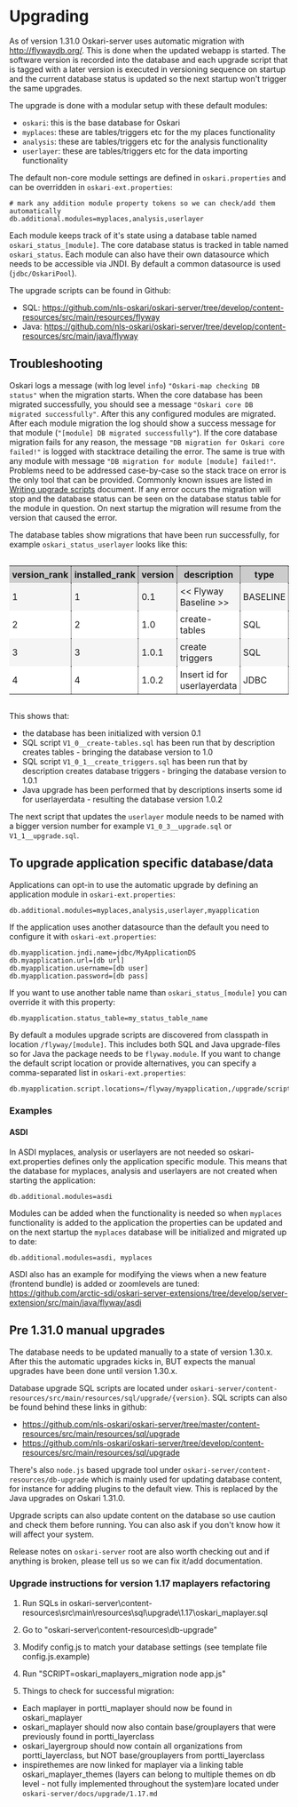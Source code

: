 # Upgrading

As of version 1.31.0 Oskari-server uses automatic migration with http://flywaydb.org/. This is done when the updated 
webapp is started. The software version is recorded into the database and each upgrade script that is tagged with a
  later version is executed in versioning sequence on startup and the current database status is updated so the next
  startup won't trigger the same upgrades.

The upgrade is done with a modular setup with these default modules:   
 - `oskari`: this is the base database for Oskari
 - `myplaces`: these are tables/triggers etc for the my places functionality
 - `analysis`: these are tables/triggers etc for the analysis functionality
 - `userlayer`: these are tables/triggers etc for the data importing functionality
 
The default non-core module settings are defined in `oskari.properties` and can be overridden in `oskari-ext.properties`:

    # mark any addition module property tokens so we can check/add them automatically
    db.additional.modules=myplaces,analysis,userlayer

Each module keeps track of it's state using a database table named `oskari_status_[module]`. The core database status is tracked 
in table named `oskari_status`. Each module can also have their own datasource which needs to be accessible via JNDI. By default 
a common datasource is used (`jdbc/OskariPool`).

The upgrade scripts can be found in Github:
 - SQL: https://github.com/nls-oskari/oskari-server/tree/develop/content-resources/src/main/resources/flyway
 - Java: https://github.com/nls-oskari/oskari-server/tree/develop/content-resources/src/main/java/flyway

## Troubleshooting

Oskari logs a message (with log level `info`) `"Oskari-map checking DB status"` when the migration starts. When the core
 database has been migrated successfully, you should see a message `"Oskari core DB migrated successfully"`. After this 
 any configured modules are migrated. After each module migration the log should show a success message for that module 
 (`"[module] DB migrated successfully"`). If the core database migration fails for any reason, the message 
 `"DB migration for Oskari core failed!"` is logged with stacktrace detailing the error. The same is true with any module
 with message `"DB migration for module [module] failed!"`. Problems need to be addressed case-by-case so the stack trace 
 on error is the only tool that can be provided. Commonly known issues are listed in [Writing upgrade scripts](upgrade_scripts) document. 
 If any error occurs the migration will stop and the database status can be seen on the database status table for the module in question.
  On next startup the migration will resume from the version that caused the error.

The database tables show migrations that have been run successfully, for example `oskari_status_userlayer` looks like this:

<style>
  .tableWrapper {
    overflow: auto;
  }  
  .dbtable th {
    background: #CCC;
  }
  .dbtable th, .dbtable td {
    padding : 5px;
    border-right : 1px dotted black;
  }
  .dbtable tr:nth-child(even) {
    background: #f5f5f5;
  }
  .dbtable tr:nth-child(odd) {
    background: #FFF;
  }
</style>

<div class="tableWrapper">
    <table class="dbtable">
      <tr>
        <th>version_rank</th>
        <th>installed_rank</th>
        <th>version</th>
        <th>description</th>
        <th>type</th>
        <th>script</th>
        <th>checksum</th>
        <th>installed_by</th>
        <th>installed_on</th>
        <th>execution_time</th>
        <th>success</th>
      </tr>
      <tr class="ReportDetailsEvenDataRow">
        <td>1</td>
        <td>1</td>
        <td>0.1</td>
        <td>&lt;&lt; Flyway Baseline &gt;&gt;</td>
        <td>BASELINE</td>
        <td>&lt;&lt; Flyway Baseline &gt;&gt;</td>
        <td> </td>
        <td>postgres</td>
        <td>2015-06-25 15:25:05.949</td>
        <td>0</td>
        <td>t</td>
      </tr>
      <tr class="ReportDetailsOddDataRow">
        <td>2</td>
        <td>2</td>
        <td>1.0</td>
        <td>create-tables</td>
        <td>SQL</td>
        <td>V1_0\__create-tables.sql</td>
        <td>1112871463</td>
        <td>postgres</td>
        <td>2015-06-25 16:29:18.299</td>
        <td>40</td>
        <td>t</td>
      </tr>
      <tr class="ReportDetailsEvenDataRow">
        <td>3</td>
        <td>3</td>
        <td>1.0.1</td>
        <td>create triggers</td>
        <td>SQL</td>
        <td>V1_0_1\__create_triggers.sql</td>
        <td>668818731</td>
        <td>postgres</td>
        <td>2015-06-25 16:29:18.354</td>
        <td>26</td>
        <td>t</td>
      </tr>
      <tr class="ReportDetailsOddDataRow">
        <td>4</td>
        <td>4</td>
        <td>1.0.2</td>
        <td>Insert id for userlayerdata</td>
        <td>JDBC</td>
        <td>flyway.userlayer.V1_0_2\__Insert_id_for_userlayerdata</td>
        <td> </td>
        <td>postgres</td>
        <td>2015-06-25 16:53:00.717</td>
        <td>4</td>
        <td>t</td>
      </tr>
    </table>
</div>

This shows that:
 - the database has been initialized with version 0.1
 - SQL script `V1_0__create-tables.sql` has been run that by description creates tables - bringing the database version to 1.0
 - SQL script `V1_0_1__create_triggers.sql` has been run that by description creates database triggers - bringing the database version to 1.0.1
 - Java upgrade has been performed that by descriptions inserts some id for userlayerdata - resulting the database version 1.0.2

The next script that updates the `userlayer` module needs to be named with a bigger version number for example `V1_0_3__upgrade.sql` or `V1_1__upgrade.sql`.

## To upgrade application specific database/data

Applications can opt-in to use the automatic upgrade by defining an application module in `oskari-ext.properties`:

    db.additional.modules=myplaces,analysis,userlayer,myapplication
    
If the application uses another datasource than the default you need to configure it with `oskari-ext.properties`:

    db.myapplication.jndi.name=jdbc/MyApplicationDS
    db.myapplication.url=[db url]
    db.myapplication.username=[db user]
    db.myapplication.password=[db pass]
    
If you want to use another table name than `oskari_status_[module]` you can override it with this property:

    db.myapplication.status_table=my_status_table_name

By default a modules upgrade scripts are discovered from classpath in location `/flyway/[module]`. This includes both SQL 
and Java upgrade-files so for Java the package needs to be `flyway.module`. If you want to change the default script location or 
provide alternatives, you can specify a comma-separated list in `oskari-ext.properties`:

    db.myapplication.script.locations=/flyway/myapplication,/upgrade/scripts/in/here/also

### Examples

#### ASDI
 
In ASDI myplaces, analysis or userlayers are not needed so oskari-ext.properties defines only the application specific module.
This means that the database for myplaces, analysis and userlayers are not created when starting the application:

    db.additional.modules=asdi
    
Modules can be added when the functionality is needed so when `myplaces` functionality is added to the application the
 properties can be updated and on the next startup the `myplaces` database will be initialized and migrated up to date:
    
    db.additional.modules=asdi, myplaces

ASDI also has an example for modifying the views when a new feature (frontend bundle) is added or zoomlevels are tuned: 
https://github.com/arctic-sdi/oskari-server-extensions/tree/develop/server-extension/src/main/java/flyway/asdi

## Pre 1.31.0 manual upgrades 

The database needs to be updated manually to a state of version 1.30.x. After this the automatic upgrades kicks in,
 BUT expects the manual upgrades have been done until version 1.30.x. 

Database upgrade SQL scripts are located under `oskari-server/content-resources/src/main/resources/sql/upgrade/{version}`. SQL scripts can also be found behind these links in github:
- https://github.com/nls-oskari/oskari-server/tree/master/content-resources/src/main/resources/sql/upgrade
- https://github.com/nls-oskari/oskari-server/tree/develop/content-resources/src/main/resources/sql/upgrade

There's also `node.js` based upgrade tool under `oskari-server/content-resources/db-upgrade` which is mainly used for updating database content, for instance for adding plugins to the default view.
This is replaced by the Java upgrades on Oskari 1.31.0.

Upgrade scripts can also update content on the database so use caution and check them before running. 
You can also ask if you don't know how it will affect your system.

Release notes on `oskari-server` root are also worth checking out and if anything is broken, please tell us so we can fix it/add documentation.

### Upgrade instructions for version 1.17 maplayers refactoring


1) Run SQLs in oskari-server\content-resources\src\main\resources\sql\upgrade\1.17\oskari_maplayer.sql

2) Go to "oskari-server\content-resources\db-upgrade"

3) Modify config.js to match your database settings (see template file config.js.example)

4) Run "SCRIPT=oskari_maplayers_migration node app.js"

5) Things to check for successful migration:
* Each maplayer in portti_maplayer should now be found in oskari_maplayer
* oskari_maplayer should now also contain base/grouplayers that were previously found in portti_layerclass
* oskari_layergroup should now contain all organizations from portti_layerclass, but NOT base/grouplayers from portti_layerclass
* inspirethemes are now linked for maplayer via a linking table oskari_maplayer_themes (layers can belong to multiple themes on db level - not fully implemented throughout the system)are located under `oskari-server/docs/upgrade/1.17.md`
